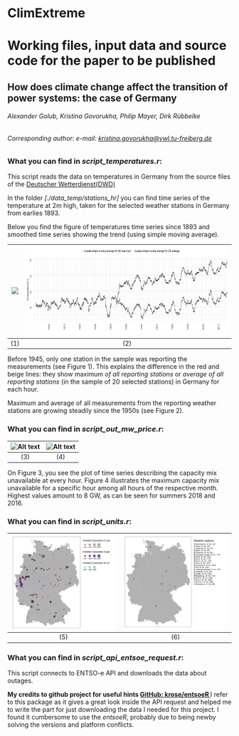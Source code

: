 # ClimExtreme

# Working files, input data and source code for the paper to be published
## How does climate change affect the transition of power systems: the case of Germany
###### *Alexander Golub, Kristina Govorukha, Philip Mayer, Dirk Rübbelke*

###### *Corresponding author: e-mail: kristina.govorukha@vwl.tu-freiberg.de*

### What you can find in *script_temperatures.r*:

This script reads the data on temperatures in Germany from the source files of the [Deutscher Wetterdienst(DWD)](https://opendata.dwd.de/climate_environment/CDC/observations_germany/climate/daily/soil_temperature/historical)

In the folder *[./data_temp/stations_hr]* you can find time series of the temperature at 2m high, taken for the selected weather stations in Germany from earlies 1893.

Below you find the figure of temperatures time series since 1893 and smoothed time series showing the trend (using simple moving average).
 

|<img src="https://github.com/KristinaGov/ClimExtreme/blob/master/Rplots/temperatures.png?raw=true" height="200">   | <img src="https://github.com/KristinaGov/ClimExtreme/blob/master/Rplots/temperature_trends.png?raw=true" height="200"> |
:-------------------------:|:-------------------------:
(1)                        | (2)

Before 1945, only one station in the sample was reporting the measurements (see Figure 1). This explains the difference in the red and beige lines: they show maximum *of all reporting stations* or *average of all reporting stations* (in the sample of 20 selected stations) in Germany for each hour.

Maximum and average of all measurements from the reporting weather stations are growing steadily since the 1950s (see Figure 2). 

### What you can find in *script_out_mw_price.r*:

![Alt text](https://github.com/KristinaGov/ClimExtreme/blob/master/Rplots/raw_outage_plot.png?raw=true "Temperature trends (with SMA) [t°C]")           | ![Alt text](https://github.com/KristinaGov/ClimExtreme/blob/master/Rplots/mounthly_max_hr_outage.png?raw=true "Temperature [t°C]")
:-------------------------:|:-------------------------:
(3)                        | (4)

On Figure 3, you see the plot of time series describing the capacity mix unavailable at every hour. Figure 4 illustrates the maximum capacity mix unavailable for a specific hour among all hours of the respective month. Highest values amount to 8 GW, as can be seen for summers 2018 and 2016. 


### What you can find in *script_units.r*:

![Alt text](https://github.com/KristinaGov/ClimExtreme/blob/master/Rplots/powerplants_locations.png?raw=true "Location of selected power plants")           | ![Alt text](https://github.com/KristinaGov/ClimExtreme/blob/master/Rplots/stations_locations.png?raw=true "Location of selected weather stations")
:-------------------------:|:-------------------------:
(5)                        | (6)


### What you can find in *script_api_entsoe_request.r*:
This script connects to ENTSO-e API and downloads the data about outages.

**My credits to github project for useful hints [GitHub: krose/entsoeR ](https://github.com/krose/entsoeR.git)**
I refer to this package as it gives a great look inside the API request and helped me to write the part for just downloading the data I needed for this project. I found it cumbersome to use the *entsoeR*, probably due to being newby solving the versions and platform conflicts.
